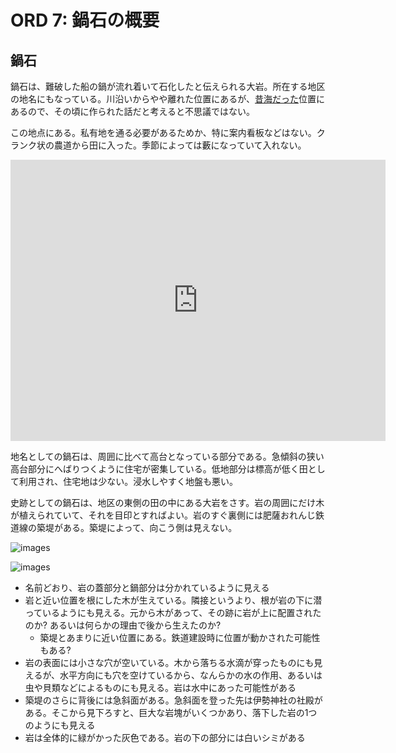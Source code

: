 # ORD 7: 鍋石の概要

## 鍋石

鍋石は、難破した船の鍋が流れ着いて石化したと伝えられる大岩。所在する地区の地名にもなっている。川沿いからやや離れた位置にあるが、[昔海だった](./2.md)位置にあるので、その頃に作られた話だと考えると不思議ではない。

この地点にある。私有地を通る必要があるためか、特に案内看板などはない。クランク状の農道から田に入った。季節によっては藪になっていて入れない。

<iframe src="https://www.google.com/maps/embed?pb=!1m17!1m12!1m3!1d797.4110201108905!2d130.2226789034813!3d32.06277679008206!2m3!1f0!2f0!3f0!3m2!1i1024!2i768!4f13.1!3m2!1m1!2zMzLCsDAzJzQ2LjUiTiAxMzDCsDEzJzIyLjQiRQ!5e1!3m2!1sen!2sjp!4v1707668585455!5m2!1sen!2sjp" width="600" height="450" style="border:0;" allowfullscreen="" loading="lazy" referrerpolicy="no-referrer-when-downgrade"></iframe>

地名としての鍋石は、周囲に比べて高台となっている部分である。急傾斜の狭い高台部分にへばりつくように住宅が密集している。低地部分は標高が低く田として利用され、住宅地は少ない。浸水しやすく地盤も悪い。

史跡としての鍋石は、地区の東側の田の中にある大岩をさす。岩の周囲にだけ木が植えられていて、それを目印とすればよい。岩のすぐ裏側には肥薩おれんじ鉄道線の築堤がある。築堤によって、向こう側は見えない。

![images](./images/20240813nabeishi1.jpg)

![images](./images/20240813nabeishi2.jpg)

- 名前どおり、岩の蓋部分と鍋部分は分かれているように見える
- 岩と近い位置を根にした木が生えている。隣接というより、根が岩の下に潜っているようにも見える。元から木があって、その跡に岩が上に配置されたのか? あるいは何らかの理由で後から生えたのか?
  - 築堤とあまりに近い位置にある。鉄道建設時に位置が動かされた可能性もある?
- 岩の表面には小さな穴が空いている。木から落ちる水滴が穿ったものにも見えるが、水平方向にも穴を空けているから、なんらかの水の作用、あるいは虫や貝類などによるものにも見える。岩は水中にあった可能性がある
- 築堤のさらに背後には急斜面がある。急斜面を登った先は伊勢神社の社殿がある。そこから見下ろすと、巨大な岩塊がいくつかあり、落下した岩の1つのようにも見える
- 岩は全体的に緑がかった灰色である。岩の下の部分には白いシミがある
